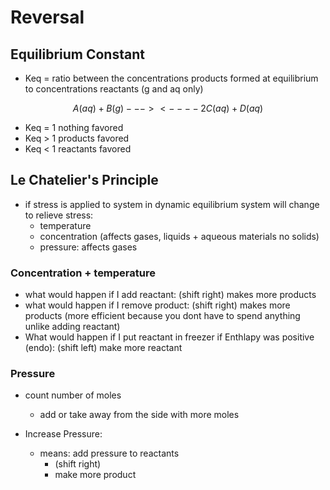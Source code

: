 # Reversal

## Equilibrium Constant

- Keq = ratio between the concentrations products formed at equilibrium to concentrations reactants (g and aq only)

$$ A (aq) + B(g) ---> <---- 2C(aq) + D (aq) $$

- Keq = 1 nothing favored
- Keq > 1 products favored
- Keq < 1 reactants favored

## Le Chatelier's Principle

- if stress is applied to system in dynamic equilibrium system will change to relieve stress:
  - temperature
  - concentration (affects gases, liquids + aqueous materials no solids)
  - pressure: affects gases

### Concentration + temperature

- what would happen if I add reactant: (shift right) makes more products
- what would happen if I remove product: (shift right) makes more products (more efficient because you dont have to spend anything unlike adding reactant)
- What would happen if I put reactant in freezer if Enthlapy was positive (endo): (shift left) make more reactant

### Pressure

- count number of moles
  - add or take away from the side with more moles

- Increase Pressure:
  - means: add pressure to reactants
    - (shift right)
    - make more product

